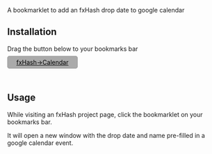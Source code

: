 A bookmarklet to add an fxHash drop date to google calendar

## Installation

Drag the button below to your bookmarks bar

<a style="border: solid 1px #999; padding: 5px 20px; border-radius:5px; background-color: #aaa; color: #000;" href="javascript:(function()%7Bfunction%20fxhashToCalendar()%7B%20%20%20%20%0A%20%20%20%20let%20dropName%20%3D%20document.querySelector(%22h3%22).textContent%3B%0A%20%20%20%20let%20dropDate%20%3D%20getDropDate()%3B%0A%20%20%20%20let%20calendarURL%20%3D%20%60https%3A%2F%2Fcalendar.google.com%2Fcalendar%2Fu%2F0%2Fr%2Feventedit%3F%60%3B%0A%20%20%20%20calendarURL%20%2B%3D%20%60dates%3D%24%7BdropDate%7D%2F%24%7BdropDate%7D%60%3B%0A%20%20%20%20calendarURL%20%2B%3D%20%60%26text%3DfxHash%20Drop%3A%20%24%7BdropName%7D%60%3B%0A%20%20%20%20calendarURL%20%2B%3D%20%60%26details%3DFxhash%20NFT%20drop%20%22%24%7BdropName%7D%22.%20%5CnLink%3A%20%24%7Bwindow.location.href%7D%60%3B%0A%20%20%20%20%0A%20%20%20%20window.open(%0A%20%20%20%20%20%20%20%20encodeURI(calendarURL)%2C%0A%20%20%20%20%20%20%20%20'addwindow'%2C%0A%20%20%20%20%20%20%20%20'status%3Dno%2Ctoolbar%3Dno%2Cwidth%3D520%2Cheight%3D470%2Cresizable%3Dyes'%0A%20%20%20%20)%0A%7D%0A%0Afunction%20getDropName()%7B%0A%20%20%20%20let%20match%20%3D%20null%3B%0A%20%20%20%20for%20(let%20element%20of%20document.querySelectorAll('h1'))%20%7B%0A%20%20%20%20%20%20%20%20if%20(element.textContent.includes(%22Auction%22))%20%7B%0A%20%20%20%20%20%20%20%20%20%20%20%20match%20%3D%20element%3B%0A%20%20%20%20%20%20%20%20%20%20%20%20break%3B%0A%20%20%20%20%20%20%20%20%7D%0A%20%20%20%20%7D%0A%20%20%20%20if(%20match%20)%7B%0A%20%20%20%20%20%20%20%20let%20name%20%3D%20match.textContent%3B%0A%20%20%20%20%20%20%20%20console.log(%20name%20)%3B%0A%20%20%20%20%20%20%20%20return%20name%3B%0A%20%20%20%20%7D%0A%7D%0A%0Afunction%20getDropDate()%7B%0A%20%20%20%20let%20auctionField%20%3D%20'Auction%20starts'%3B%0A%20%20%20%20let%20mintingField%20%3D%20'Minting%20opens'%3B%0A%20%20%20%20let%20match%20%3D%20null%3B%0A%20%20%20%20for%20(let%20element%20of%20document.querySelectorAll('strong'))%20%7B%0A%20%20%20%20%20%20%20%20if%20(element.textContent.includes(auctionField)%20%7C%7C%20element.textContent.includes(mintingField))%20%7B%0A%20%20%20%20%20%20%20%20%20%20%20%20match%20%3D%20element%3B%0A%20%20%20%20%20%20%20%20%20%20%20%20break%3B%0A%20%20%20%20%20%20%20%20%7D%0A%20%20%20%20%7D%0A%20%20%20%20let%20months%20%3D%20%7B%0A%20%20%20%20%20%20%20%20'January'%3A%20'01'%2C%20%0A%20%20%20%20%20%20%20%20'February'%3A%20'02'%2C%0A%20%20%20%20%20%20%20%20'March'%3A%20'03'%2C%0A%20%20%20%20%20%20%20%20'April'%3A%20'04'%2C%0A%20%20%20%20%20%20%20%20'May'%3A%20'05'%2C%0A%20%20%20%20%20%20%20%20'June'%3A%20'06'%2C%0A%20%20%20%20%20%20%20%20'July'%3A%20'07'%2C%0A%20%20%20%20%20%20%20%20'August'%3A%20'08'%2C%0A%20%20%20%20%20%20%20%20'September'%3A%20'09'%2C%0A%20%20%20%20%20%20%20%20'October'%3A%20'10'%2C%0A%20%20%20%20%20%20%20%20'November'%3A%20'11'%2C%0A%20%20%20%20%20%20%20%20'December'%3A%20'12'%0A%20%20%20%20%7D%0A%20%20%20%20%2F%2F%20The%20date%20is%20actually%20in%20the%20next%20sibling%20element%0A%20%20%20%20if(%20match%20)%7B%0A%20%20%20%20%20%20%20%20let%20dateStr%20%3D%20match.nextSibling.textContent%3B%0A%20%20%20%20%20%20%20%20let%20dateParts%20%3D%20dateStr.split(%22%2C%20%22).join(%22%20%22).split(%22%20%22)%3B%0A%20%20%20%20%20%20%20%20let%20date%20%3D%20dateParts%5B2%5D%20%2B%20months%5B%20dateParts%5B0%5D%20%5D%20%2B%20dateParts%5B1%5D%3B%0A%20%20%20%20%20%20%20%20let%20time%20%3D%20dateParts%5B4%5D.split(%22%3A%22).join(%22%22)%3B%0A%20%20%20%20%20%20%20%20let%20dateTime%20%3D%20date%20%2B%20%22T%22%20%2B%20time%3B%0A%20%20%20%20%20%20%20%20console.log(%20dateTime)%3B%0A%20%20%20%20%20%20%20%20return%20dateTime%0A%20%20%20%20%7D%0A%7D%0A%0AfxhashToCalendar()%3B%7D)()%3B">fxHash->Calendar</a>

<br/>

## Usage

While visiting an fxHash project page, click the bookmarklet on your bookmarks bar. 

It will open a new window with the drop date and name pre-filled in a google calendar event.